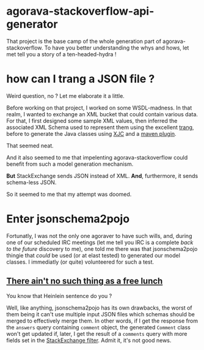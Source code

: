 agorava-stackoverflow-api-generator
===================================

That project is the base camp of the whole generation part of agorava-stackoverflow. To have you better understanding the whys and hows, let met tell you a story of a ten-headed-hydra !

# how can I trang a JSON file ?	#

Weird question, no ? Let me elaborate it a little.

Before working on that project, I worked on some WSDL-madness. In that realm, I wanted to exchange an XML bucket that could contain various data. For that, I first designed some sample XML values, then inferred the associated XML Schema used to represent them using the excellent [trang](http://www.thaiopensource.com/relaxng/trang.html), before to generate the Java classes using [XJC](http://marxsoftware.blogspot.fr/2011/04/jaxbxjc-java-generation-with-dtd.html) and a [maven plugin](http://maven-plugins.sourceforge.net/maven-jaxb-plugin/).

That seemed neat.

And it also seemed to me that impelenting agorava-stackoverflow could benefit from such a model generation mechanism.

**But** StackExchange sends JSON instead of XML. **And**, furthermore, it sends schema-less JSON.

So it seemed to me that my attempt was doomed.

# Enter jsonschema2pojo #

Fortunatly, I was not the only one agoraver to have such wills, and, during one of our scheduled IRC meetings (let me tell you IRC is a complete *back to the future* discovery to me), one told me there was that jsonschema2pojo thingie that *could* be used (or at elast tested) to generated our model classes. I immediatly (or quite) volunteered for such a test.

## [There ain't no such thing as a free lunch](https://en.wikipedia.org/wiki/There_ain't_no_such_thing_as_a_free_lunch) ##

You know that Heinlein sentence do you ?

Well, like anything, jsonschema2pojo has its own drawbacks, the worst of them being it can't use multiple input JSON files which schemas should be merged to effectively merge them. In other words, if I get the response from the `answers` query containing `comment` object, the generated `Comment` class won't get updated if, later, I get the result of a `comments` query with more fields set in the [StackExchange filter](http://api.stackexchange.com/docs/filters). Admit it, it's not good news.
